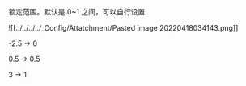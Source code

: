 锁定范围。默认是 0~1 之间，可以自行设置

![[../../../../_Config/Attatchment/Pasted image 20220418034143.png]]

-2.5  → 0

0.5 → 0.5

3 → 1